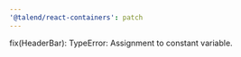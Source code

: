```yaml
---
'@talend/react-containers': patch
---
```


fix(HeaderBar): TypeError: Assignment to constant variable.
